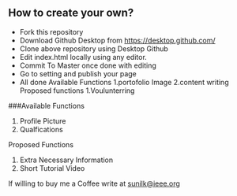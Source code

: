 ## How to create your own?

* Fork this repository
* Download Github Desktop from https://desktop.github.com/
* Clone above repository using Desktop Github
* Edit index.html locally using any editor.
* Commit To Master once done with editing
* Go to setting and publish your page
* All done
Available Functions
1.portofolio Image
2.content writing
Proposed functions
1.Voulunterring

###Available Functions
1. Profile Picture
2. Qualfications

Proposed Functions
1. Extra Necessary Information
2. Short Tutorial Video


If willing to buy me a Coffee write at sunilk@ieee.org

